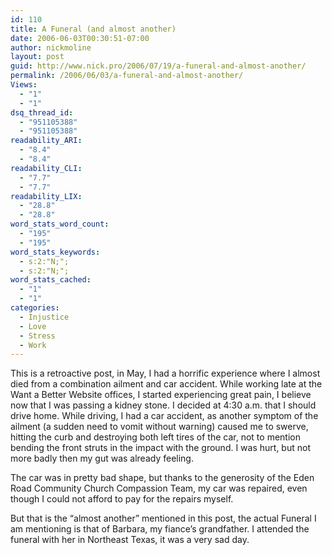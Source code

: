 ```yaml
---
id: 110
title: A Funeral (and almost another)
date: 2006-06-03T00:30:51-07:00
author: nickmoline
layout: post
guid: http://www.nick.pro/2006/07/19/a-funeral-and-almost-another/
permalink: /2006/06/03/a-funeral-and-almost-another/
Views:
  - "1"
  - "1"
dsq_thread_id:
  - "951105388"
  - "951105388"
readability_ARI:
  - "8.4"
  - "8.4"
readability_CLI:
  - "7.7"
  - "7.7"
readability_LIX:
  - "28.8"
  - "28.8"
word_stats_word_count:
  - "195"
  - "195"
word_stats_keywords:
  - s:2:"N;";
  - s:2:"N;";
word_stats_cached:
  - "1"
  - "1"
categories:
  - Injustice
  - Love
  - Stress
  - Work
---
```

This is a retroactive post, in May, I had a horrific experience where I almost died from a combination ailment and car accident. While working late at the Want a Better Website offices, I started experiencing great pain, I believe now that I was passing a kidney stone. I decided at 4:30 a.m. that I should drive home. While driving, I had a car accident, as another symptom of the ailment (a sudden need to vomit without warning) caused me to swerve, hitting the curb and destroying both left tires of the car, not to mention bending the front struts in the impact with the ground. I was hurt, but not more badly then my gut was already feeling.

<!--more--> The car was in pretty bad shape, but thanks to the generosity of the Eden Road Community Church Compassion Team, my car was repaired, even though I could not afford to pay for the repairs myself.

But that is the &#8220;almost another&#8221; mentioned in this post, the actual Funeral I am mentioning is that of Barbara, my fiance&#8217;s grandfather. I attended the funeral with her in Northeast Texas, it was a very sad day.